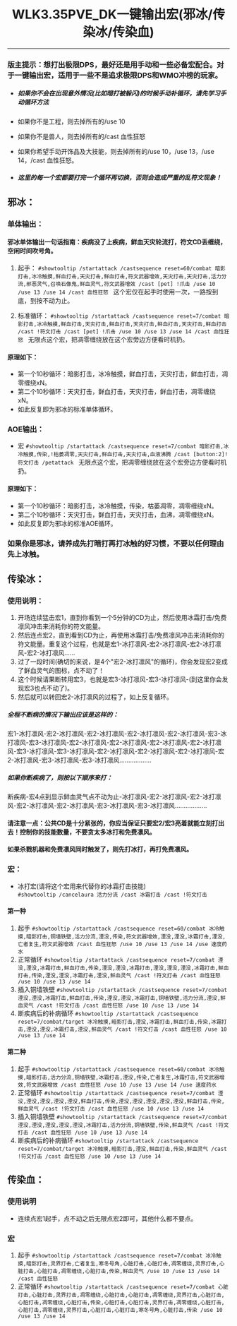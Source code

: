 # <center>WLK3.35PVE_DK一键输出宏(邪冰/传染冰/传染血)
---
### 版主提示：想打出极限DPS，最好还是用手动和一些必备宏配合。对于一键输出宏，适用于一些不是追求极限DPS和WMO冲榜的玩家。

- ##### 如果你不会在出现意外情况(比如暗打被躲闪)的时候手动补循环，请先学习手动循环方法

- 如果你不是工程，则去掉所有的/use 10
- 如果你不是兽人，则去掉所有的/cast 血性狂怒
- 如果你希望手动开饰品及大技能，则去掉所有的/use 10，/use 13，/use 14，/cast 血性狂怒。

- ##### 这里的每一个宏都要打完一个循环再切换，否则会造成严重的乱符文现象！

## 邪冰：
### 单体输出：
#### 邪冰单体输出一句话指南：疾病没了上疾病，鲜血天灾轮流打，符文CD丢缠绕，空闲时间吹号角。
1. 起手：
    `#showtooltip
/startattack
/castsequence reset=60/combat 暗影打击,冰冷触摸,鲜血打击,天灾打击,鲜血打击,符文武器增效,天灾打击,天灾打击,活力分流,邪恶灵气,召唤石像鬼,鲜血灵气,符文武器增效
/cast [pet] !爪击
/use 10
/use 13
/use 14
/cast 血性狂怒
`
这个宏仅在起手时使用一次，一路按到底，到按不动为止。

2. 标准循环：
    `#showtooltip
/startattack
/castsequence reset=7/combat 暗影打击,冰冷触摸,鲜血打击,天灾打击,鲜血打击,天灾打击,鲜血打击,天灾打击,鲜血打击
/cast !符文打击
/cast [pet] !爪击
/use 10
/use 13
/use 14
/cast 血性狂怒
`
无限点这个宏，把凋零缠绕放在这个宏旁边方便看时机扔。

#### 原理如下：
- 第一个10秒循环：暗影打击，冰冷触摸，鲜血打击，天灾打击，鲜血打击，凋零缠绕xN。
- 第二个10秒循环：天灾打击，鲜血打击，天灾打击，鲜血打击，凋零缠绕xN。
- 如此反复即为邪冰的标准单体循环。

### AOE输出：
- 宏
	 `#showtooltip
/startattack
/castsequence reset=7/combat 暗影打击,冰冷触摸,传染,!枯萎凋零,天灾打击,鲜血打击,天灾打击,血液沸腾
/cast [button:2]!符文打击
/petattack
`
无限点这个宏，把凋零缠绕放在这个宏旁边方便看时机扔。

#### 原理如下：
- 第一个10秒循环：暗影打击，冰冷触摸，传染，枯萎凋零，凋零缠绕xN。
- 第二个10秒循环：天灾打击，鲜血打击，天灾打击，血沸，凋零缠绕xN。
- 如此反复即为邪冰的标准AOE循环。

### 如果你是邪冰，请养成先打暗打再打冰触的好习惯，不要以任何理由先上冰触。

## 传染冰：
### 使用说明：
1. 开场连续猛击宏1，直到你看到一个5分钟的CD为止，然后使用冰霜打击/免费凛风冲击来消耗你的符文能量。
2. 然后连点宏2，直到看到CD为止，再使用冰霜打击/免费凛风冲击来消耗你的符文能量。重复这个过程，也就是宏1-冰打凛风-宏2-冰打凛风-宏2-冰打凛风-宏2-冰打凛风……
3. 过了一段时间(确切的来说，是4个"宏2-冰打凛风"的循环)，你会发现宏2变成了鲜血灵气的图标，点不动了！
4. 这个时候请果断转用宏3，也就是宏3-冰打凛风-宏3-冰打凛风-(到这里你会发现宏3也点不动了)。
5. 然后就可以转回宏2-冰打凛风的过程了，如上反复循环。

##### 全程不断病的情况下输出应该是这样的：
宏1-冰打凛风-宏2-冰打凛风-宏2-冰打凛风-宏2-冰打凛风-宏2-冰打凛风-宏3-冰打凛风-宏3-冰打凛风-宏2-冰打凛风-宏2-冰打凛风-宏2-冰打凛风-宏2-冰打凛风-宏3-冰打凛风-宏3-冰打凛风-宏2-冰打凛风-宏2-冰打凛风-宏2-冰打凛风-宏2-冰打凛风-宏3-冰打凛风-宏3-冰打凛风………………

##### 如果你断疾病了，则按以下顺序来打：
断疾病-宏4点到显示鲜血灵气点不动为止-冰打凛风-宏2-冰打凛风-宏2-冰打凛风-宏2-冰打凛风-宏2-冰打凛风-宏3-冰打凛风-宏3-冰打凛风………………

#### 请注意一点：公共CD是十分紧张的，你应当保证只要宏2/宏3亮着就能立刻打出去！控制你的技能数量，不要贪太多冰打和免费凛风。
#### 如果杀戮机器和免费凛风同时触发了，则先打冰打，再打免费凛风。

### 宏：
- 冰打宏(请将这个宏用来代替你的冰霜打击技能)  
	`#showtooltip
/cancelaura 活力分流
/cast 冰霜打击
/cast !符文打击`
#### 第一种
1. 起手
	`#showtooltip
/startattack
/castsequence reset=60/combat 冰冷触摸,暗影打击,铜墙铁壁,活力分流,湮没,传染,符文武器增效,湮没,湮没,冰霜打击,湮没,亡者复生,符文武器增效
/cast 血性狂怒
/use 10
/use 13
/use 14
/use 速度药水`
2. 正常循环
	`#showtooltip
/startattack
/castsequence reset=7/combat 湮没,湮没,冰霜打击,鲜血打击,传染,湮没,湮没,冰霜打击,湮没,湮没,湮没,冰霜打击,鲜血打击,传染,湮没,湮没,冰霜打击,湮没,鲜血灵气
/cast !符文打击
/cast 血性狂怒
/use 10
/use 13
/use 14`
3. 插入铜墙铁壁
	`#showtooltip
/startattack
/castsequence reset=7/combat 湮没,湮没,冰霜打击,鲜血打击,传染,湮没,湮没,冰霜打击,铜墙铁壁,活力分流,湮没,鲜血灵气
/cast !符文打击
/cast 血性狂怒
/use 10
/use 13
/use 14`
4. 断疾病后的补病循环
	`#showtooltip
/startattack
/castsequence reset=7/combat/target 冰冷触摸,暗影打击,湮没,冰霜打击,鲜血打击,传染,冰霜打击,湮没,湮没,冰霜打击,湮没,鲜血灵气
/cast !符文打击
/cast 血性狂怒
/use 10
/use 13
/use 14`
#### 第二种
1. 起手
	`#showtooltip
/startattack
/castsequence reset=60/combat 冰冷触摸,暗影打击,活力分流,铜墙铁壁,冰霜打击,湮没,传染,亡者复生,冰霜打击,符文武器增效,符文武器增效
/cast 血性狂怒
/use 10
/use 13
/use 14
/use 速度药水`
2. 正常循环
	`#showtooltip
/startattack
/castsequence reset=7/combat 湮没,湮没,湮没,湮没,湮没,鲜血打击,传染,湮没,湮没,湮没,湮没,湮没,鲜血打击,传染,鲜血灵气
/cast !符文打击
/cast 血性狂怒
/use 10
/use 13
/use 14`
3. 插入铜墙铁壁
	`#showtooltip
/startattack
/castsequence reset=7/combat 湮没,湮没,湮没,湮没,湮没,冰霜打击,活力分流,铜墙铁壁,传染,鲜血灵气
/cast !符文打击
/cast 血性狂怒
/use 10
/use 13
/use 14`
4. 断疾病后的补病循环
	`#showtooltip
/startattack
/castsequence reset=7/combat/target 冰冷触摸,暗影打击,湮没,鲜血打击,传染,鲜血灵气
/cast !符文打击
/cast 血性狂怒
/use 10
/use 13
/use 14`

## 传染血：
### 使用说明
- 连续点宏1起手，点不动之后无限点宏2即可，其他什么都不要点。
### 宏
1. 起手
	`#showtooltip
/startattack
/castsequence reset=7/combat 冰冷触摸,暗影打击,灵界打击,亡者复生,寒冬号角,心脏打击,心脏打击,凋零缠绕,灵界打击,心脏打击,心脏打击,凋零缠绕,心脏打击,传染,鲜血灵气
/use 10
/use 13
/use 14
/cast 血性狂怒`
2. 正常循环
	`#showtooltip
/startattack
/castsequence reset=7/combat 心脏打击,心脏打击,灵界打击,凋零缠绕,心脏打击,心脏打击,凋零缠绕,灵界打击,心脏打击,心脏打击,凋零缠绕,心脏打击,传染,心脏打击,心脏打击,灵界打击,凋零缠绕,心脏打击,心脏打击,凋零缠绕,灵界打击,心脏打击,心脏打击,寒冬号角,心脏打击,传染
/use 10
/use 13
/use 14`
